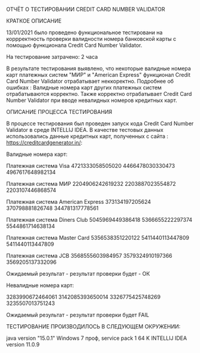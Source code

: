 ОТЧЁТ О ТЕСТИРОВАНИИ CREDIT CARD NUMBER VALIDATOR 

КРАТКОЕ ОПИСАНИЕ

13/01/2021 было проведено функциональное тестировани на коррректность проверки валидности номера 
банковской карты с помощью функционала Credit Card Number Validator.

На тестирование затрачено: 2 часа

В результате тестирования выявлено, что некоторые валидные номера карт платежных систем "МИР" и "American Express" 
функционал Credit Card Number Validator отрабатывает неккоректно. Подробнее об ошибках :
Валидные номера карт других платежных систем отрабатываются корректно. Также корректно отрабатывает Credit Card Number
Validator при вводе невалидных номеров кредитных карт.

ОПИСАНИЕ ПРОЦЕССА ТЕСТИРОВАНИЯ

В процессе тестирования был проведен запуск кода Credit Card Number Validator в среде INTELLIJ IDEA.
В качестве тестовых данных использовались данные кредитных карт, полученных с сайта :
https://creditcardgenerator.in/:

Валидные номера карт:

Платежная система Visa
4721333058505020
4466478030330473
4967617648982134

Платежная система МИР
2204906242619232
2203887023554872
2203107446868574

Платежная система American Express
373134197205624
370798881826748
344781317778561

Платежная система Diners Club
5045969449386418
5366655222297374
5544861714638134

Платежная система Master Card
5356538351220122
5411440113447809
5411440113447809

Платежная система JCB
3568555603984957
3579324910197366
3569205137332096

Ожидаемый результат - результат проверки будет - ОК

Невалидные номера карт:

3283990672464061
3142085393650014
3326775425748269
3235507013751243

Ожидаемый результат - результат проверки будет FAIL

ТЕСТИРОВАНИЕ ПРОИЗВОДИЛОСЬ В СЛЕДУЮЩЕМ ОКРУЖЕНИИ:

java version "15.0.1"
Windows 7 проф, service pack 1 64 K
INTELLIJ IDEA version 11.0.9

